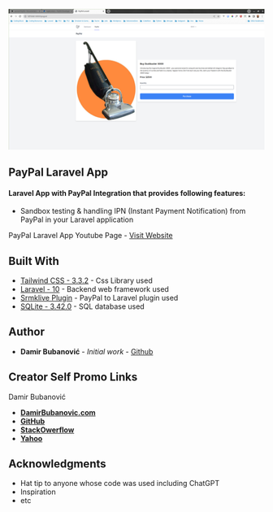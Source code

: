 <p align="center"><img src="public/images/paypal.png"></p>


## PayPal Laravel App

#### Laravel App with PayPal Integration that provides following features:
+ Sandbox testing & handling IPN (Instant Payment Notification) from PayPal in your Laravel application



PayPal Laravel App Youtube Page - [Visit Website](https://www.youtube.com/@damirbubanovic6608)



## Built With

* [Tailwind CSS - 3.3.2](https://tailwindcss.com/) - Css Library used
* [Laravel - 10](https://laravel.com/) - Backend web framework used
* [Srmklive Plugin](https://srmklive.github.io/) - PayPal to Laravel plugin used
* [SQLite - 3.42.0](https://www.sqlite.org/index.html) - SQL database used



## Author

* **Damir Bubanović** - *Initial work* - [Github](https://github.com/damir-bubanovic)


## Creator Self Promo Links

Damir Bubanović

- **[DamirBubanovic.com](https://damirbubanovic.com/)**
- **[GitHub](https://github.com/damir-bubanovic)**
- **[StackOwerflow](https://stackoverflow.com/users/11778242/damir-bubanovic)**
- **[Yahoo](damir.bubanovic@yahoo.com)**

## Acknowledgments

* Hat tip to anyone whose code was used including ChatGPT
* Inspiration
* etc